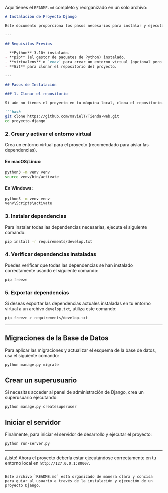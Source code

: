 Aquí tienes el `README.md` completo y reorganizado en un solo archivo:

```markdown
# Instalación de Proyecto Django

Este documento proporciona los pasos necesarios para instalar y ejecutar un proyecto Django ya existente en tu entorno local.

---

## Requisitos Previos

- **Python** 3.10+ instalado.
- **pip** (el gestor de paquetes de Python) instalado.
- **virtualenv** o `venv` para crear un entorno virtual (opcional pero recomendado).
- **Git** para clonar el repositorio del proyecto.

---

## Pasos de Instalación

### 1. Clonar el repositorio

Si aún no tienes el proyecto en tu máquina local, clona el repositorio. Si ya lo tienes, omite este paso.

```bash
git clone https://github.com/XavielT/Tienda-web.git
cd proyecto-django
```

### 2. Crear y activar el entorno virtual

Crea un entorno virtual para el proyecto (recomendado para aislar las dependencias).

#### En macOS/Linux:
```bash
python3 -m venv venv
source venv/bin/activate
```

#### En Windows:
```bash
python3 -m venv venv
venv\Scripts\activate
```

### 3. Instalar dependencias

Para instalar todas las dependencias necesarias, ejecuta el siguiente comando:

```bash
pip install -r requirements/develop.txt
```

### 4. Verificar dependencias instaladas

Puedes verificar que todas las dependencias se han instalado correctamente usando el siguiente comando:

```bash
pip freeze
```

### 5. Exportar dependencias

Si deseas exportar las dependencias actuales instaladas en tu entorno virtual a un archivo `develop.txt`, utiliza este comando:

```bash
pip freeze > requirements/develop.txt
```

---

## Migraciones de la Base de Datos

Para aplicar las migraciones y actualizar el esquema de la base de datos, usa el siguiente comando:

```bash
python manage.py migrate
```

## Crear un superusuario

Si necesitas acceder al panel de administración de Django, crea un superusuario ejecutando:

```bash
python manage.py createsuperuser
```

## Iniciar el servidor

Finalmente, para iniciar el servidor de desarrollo y ejecutar el proyecto:

```bash
python run-server.py
```

---

¡Listo! Ahora el proyecto debería estar ejecutándose correctamente en tu entorno local en `http://127.0.0.1:8000/`.
``` 

Este archivo `README.md` está organizado de manera clara y concisa para guiar al usuario a través de la instalación y ejecución de un proyecto Django.